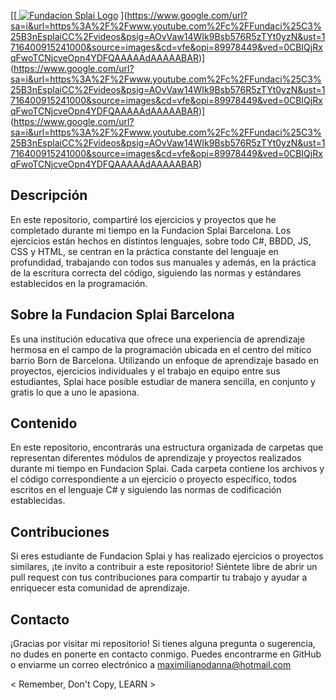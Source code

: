 [[[
![Fundacion Splai Logo]([https://www.google.com/url?sa=i&url=https%3A%2F%2Fm.facebook.com%2FFundacionEsplai%2F%3Flocale2%3Des_LA&psig=AOvVaw1Uvc7M3aNSv6DFub3SYqZr&ust=1716399674505000&source=images&cd=vfe&opi=89978449&ved=0CBIQjRxqFwoTCMjOmJOln4YDFQAAAAAdAAAAABAE)](https://www.google.com/url?sa=i&url=https%3A%2F%2Ffundacionesplai.ofertas-trabajo.infojobs.net%2F&psig=AOvVaw14WIk9Bsb576R5zTYt0yzN&ust=1716400915241000&source=images&cd=vfe&opi=89978449&ved=0CBIQjRxqFwoTCNjcveOpn4YDFQAAAAAdAAAAABAE)
](https://www.google.com/url?sa=i&url=https%3A%2F%2Fwww.youtube.com%2Fc%2FFundaci%25C3%25B3nEsplaiCC%2Fvideos&psig=AOvVaw14WIk9Bsb576R5zTYt0yzN&ust=1716400915241000&source=images&cd=vfe&opi=89978449&ved=0CBIQjRxqFwoTCNjcveOpn4YDFQAAAAAdAAAAABAR)](https://www.google.com/url?sa=i&url=https%3A%2F%2Fwww.youtube.com%2Fc%2FFundaci%25C3%25B3nEsplaiCC%2Fvideos&psig=AOvVaw14WIk9Bsb576R5zTYt0yzN&ust=1716400915241000&source=images&cd=vfe&opi=89978449&ved=0CBIQjRxqFwoTCNjcveOpn4YDFQAAAAAdAAAAABAR)](https://www.google.com/url?sa=i&url=https%3A%2F%2Fwww.youtube.com%2Fc%2FFundaci%25C3%25B3nEsplaiCC%2Fvideos&psig=AOvVaw14WIk9Bsb576R5zTYt0yzN&ust=1716400915241000&source=images&cd=vfe&opi=89978449&ved=0CBIQjRxqFwoTCNjcveOpn4YDFQAAAAAdAAAAABAR)
## Descripción

En este repositorio, compartiré los ejercicios y proyectos que he completado durante mi tiempo en la Fundacion Splai Barcelona.
Los ejercicios están hechos en distintos lenguajes, sobre todo C#, BBDD, JS, CSS y HTML, se centran en la práctica constante del lenguaje en profundidad, trabajando con todos sus manuales y además, en la práctica de la escritura correcta del código, siguiendo las normas y estándares establecidos en la programación.

## Sobre la Fundacion Splai Barcelona

Es una institución educativa que ofrece una experiencia de aprendizaje hermosa en el campo de la programación ubicada en el centro del mitico barrio Born de Barcelona.
Utilizando un enfoque de aprendizaje basado en proyectos, ejercicios individuales y el trabajo en equipo entre sus estudiantes, Splai hace posible estudiar de manera sencilla,
en conjunto y gratis lo que a uno le apasiona.

## Contenido

En este repositorio, encontrarás una estructura organizada de carpetas que representan diferentes módulos de aprendizaje y proyectos realizados durante mi tiempo en Fundacion Splai.
Cada carpeta contiene los archivos y el código correspondiente a un ejercicio o proyecto específico, todos escritos en el lenguaje C# y siguiendo las normas de codificación establecidas.

## Contribuciones

Si eres estudiante de Fundacion Splai y has realizado ejercicios o proyectos similares, ¡te invito a contribuir a este repositorio! 
Siéntete libre de abrir un pull request con tus contribuciones para compartir tu trabajo y ayudar a enriquecer esta comunidad de aprendizaje.

## Contacto

¡Gracias por visitar mi repositorio! Si tienes alguna pregunta o sugerencia, no dudes en ponerte en contacto conmigo. Puedes encontrarme en GitHub o enviarme un correo electrónico a maximilianodanna@hotmail.com

< Remember, Don't Copy, LEARN >
